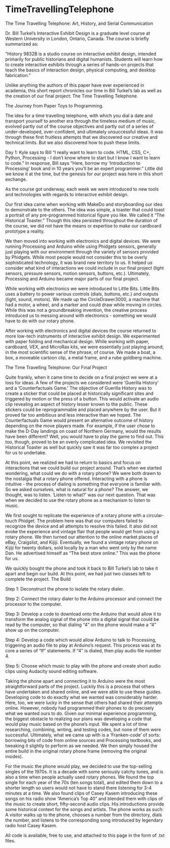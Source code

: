 # TimeTravellingTelephone


The Time Travelling Telephone: Art, History, and Serial Communication

Dr. Bill Turkel’s Interactive Exhibit Design is a graduate level course at Western University in London, Ontario, Canada. The course is briefly summarized as:

“History 9832B is a studio course on interactive exhibit design, intended primarily for public historians and digital humanists. Students will learn how to create interactive exhibits through a series of hands-on projects that teach the basics of interaction design, physical computing, and desktop fabrication.”

Unlike anything the authors of this paper have ever experienced in academia, this short report chronicles our time in Bill Turkel’s lab as well as the creation of our final project: The Time Travelling Telephone.

The Journey from Paper Toys to Programming.

The idea for a time travelling telephone, with which you dial a date and transport yourself to another era through the timeless medium of music, evolved partly out of the course objectives and partly out of a series of under-developed, over-confident, and ultimately unsuccessful ideas. It was through these first fruitless attempts that we discovered our creative and technical limits. But we also discovered how to push these limits.

Day 1: Kyle says to Bill “I really want to learn to code. HTML, CSS, C+, Python, Processing - I don’t know where to start but I know I want to learn to code.” In response, Bill says “Here, borrow my ‘Introduction to Processing’ book and in 10 years you’ll be an expert programmer.” Little did we know it at the time, but the genesis for our project was here in this short exchange.

As the course got underway, each week we were introduced to new tools and technologies with regards to interactive exhibit design.

Our first idea came when working with MakeDo and storyboarding our idea to demonstrate to the others. The idea was simple, a toaster that could toast a portrait of any pre-programmed historical figure you like. We called it “The Historical Toaster.” Though this idea persisted throughout the duration of the course, we did not have the means or expertise to make our cardboard prototype a reality.

We then moved into working with electronics and digital devices. We were running Processing and Arduino while using Phidgets sensors, generally just playing with our environment through the variety of sensors provided by Phidgets. While most people would not consider this to be overly sophisticated technology, it was brand new territory to us. It helped us consider what kind of interactions we could include in our final project (light sensors, pressure sensors, motion sensors, buttons, etc.). Ultimately, Processing and Arduino became major parts of our final project.

While working with electronics we were introduced to Little Bits. Little Bits uses a battery to power various controls (dials, buttons, etc.) and outputs (light, sound, motors). We made up the CircleDrawer3000, a machine that had a motor, a wheel, and a marker and could draw while moving in circles. While this was not a groundbreaking invention, the creative process introduced us to messing around with electronics - something we would have to do with our rotary phone.

After working with electronics and digital devices the course returned to more low-tech instruments of interactive exhibit design. We experimented with paper folding and mechanical design. While working with paper, cardboard, VEX, and MicroRax kits, we were essentially just playing around; in the most scientific sense of the phrase, of course. We made a boat, a box, a moveable cartoon clip, a metal frame, and a rube goldberg machine.

The Time Travelling Telephone: Our Final Project

Quite frankly, when it came time to decide on a final project we were at a loss for ideas. A few of the projects we considered were ‘Guerilla History’ and a ‘Counterfactuals Game.’ The objective of Guerilla History was to create a sticker that could be placed at historically significant sites and triggered by motion or the press of a button. This would activate an audio clip revealing an aspect of history lesser known to the public. These stickers could be reprogrammable and placed anywhere by the user. But it proved far too ambitious and less interactive than we hoped. The Counterfactuals Game would present an alternative outcome of history depending on the move players made. For example, if the user chose to make the D-Day landings on coast of Northern Germany, would the results have been different? Well, you would have to play the game to find out. This too, though, proved to be an overly complicated idea. We revisited the Historical Toaster as well but quickly saw it was far too complex a project for us to undertake.

At this point, we realized we had to return to basics and focus on interactions that we could build our project around. That’s when we started wondering, what could we do with a rotary phone? We were both drawn to the nostalgia that a rotary phone offered. Interacting with a phone is intuitive - the process of dialing is something that everyone is familiar with. So we asked ourselves, what is natural for a phone? The answer, we thought, was to listen. ‘Listen to what?’ was our next question. That was when we decided to use the rotary phone as a mechanism to listen to music.
	
We first sought to replicate the experience of a rotary phone with a circular-touch Phidget. The problem here was that our computers failed to recognize the device and all attempts to resolve this failed. It also did not evoke the experience and vintage flair that people would get from using a rotary phone. We then turned our attention to the online market places of eBay, Craigslist, and Kijiji. Eventually, we found a vintage rotary phone on Kijiji for twenty dollars, sold locally by a man who went only by the name Dan. He advertised himself as “The best store online.” This was the phone for us. 

We quickly bought the phone and took it back to Bill Turkel’s lab to take it apart and begin our build. At this point, we had just two classes left to complete the project.
The Build

Step 1: Deconstruct the phone to isolate the rotary dialer.

Step 2: Connect the rotary dialer to the Arduino processor and connect the processor to the computer.

Step 3: Develop a code to download onto the Arduino that would allow it to transform the analog signal of the phone into a digital signal that could be read by the computer, so that dialing “4” on the phone would make a “4” show up on the computer.

Step 4: Develop a code which would allow Arduino to talk to Processing, triggering an audio file to play at Arduino’s request. This process was at its core a series of “If” statements. If “4” is dialed, then play audio file number 4.

Step 5: Choose which music to play with the phone and create short audio clips using Audacity sound editing software.

Taking the phone apart and connecting it to Arduino were the most straightforward parts of the project. Luckily this is a process that others have undertaken and shared online, and we were able to use these guides. Developing code to do exactly what we wanted was considerably harder. Here, too, we were lucky in the sense that others had shared their attempts online. However, nobody had programmed their phones to do precisely what we wanted ours to do. Given our minimal experience programming, the biggest obstacle to realizing our plans was developing a code that would play music based on the phone’s input. We spent a lot of time researching, combining, writing, and testing codes, but none of them were successful. Ultimately, what we came up with is a ‘Franken-code’ of sorts: borrowing bits of code from online sources and Processing textbooks, and tweaking it slightly to perform as we needed. We then simply housed the entire build in the original rotary phone frame (removing the original insides).

For the music the phone would play, we decided to use the top-selling singles of the 1970s. It is a decade with some seriously catchy tunes, and is also a time when people actually used rotary phones. We found the top single for each year of the 70s (ten songs total), and edited them down to a shorter length so users would not have to stand there listening for 3-4 minutes at a time. We also found clips of Casey Kasem introducing these songs on his radio show “America’s Top 40” and blended them with clips of the music to create short, fifty-second audio clips. His introductions provide some historical context for the songs and artists. The phone works as such: A visitor walks up to the phone, chooses a number from the directory, dials the number, and listens to the corresponding song introduced by legendary radio host Casey Kasem.

All code is available, free to use, and attached to this page in the form of .txt files.
